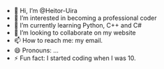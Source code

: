 - 👋 Hi, I’m @Heitor-Uira
- 👀 I’m interested in becoming a professional coder
- 🌱 I’m currently learning Python, C++ and C#
- 💞️ I’m looking to collaborate on my website
- 📫 How to reach me: my email.
- 😄 Pronouns: ...
- ⚡ Fun fact: I started coding when I was 10.

<!---
Heitor-Uira/Heitor-Uira is a ✨ special ✨ repository because its `README.md` (this file) appears on your GitHub profile.
You can click the Preview link to take a look at your changes.
--->
